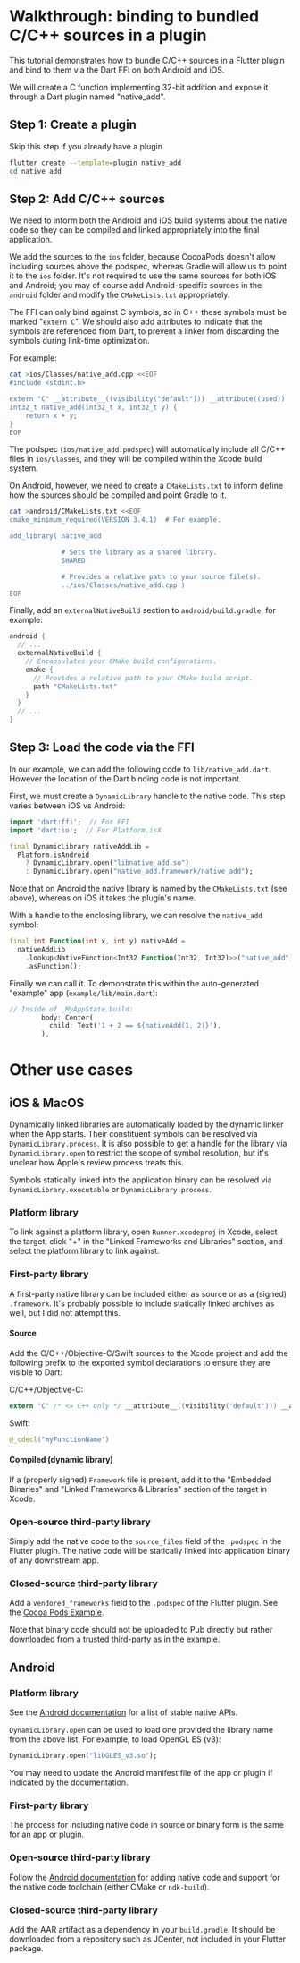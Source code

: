 # Walkthrough: binding to bundled C/C++ sources in a plugin

This tutorial demonstrates how to bundle C/C++ sources in a Flutter plugin and
bind to them via the Dart FFI on both Android and iOS.

We will create a C function implementing 32-bit addition and expose it through a
Dart plugin named "native_add".

## Step 1: Create a plugin

Skip this step if you already have a plugin.

```bash
flutter create --template=plugin native_add
cd native_add
```

## Step 2: Add C/C++ sources

We need to inform both the Android and iOS build systems about the native code
so they can be compiled and linked appropriately into the final application.

We add the sources to the `ios` folder, because CocoaPods doesn't allow
including sources above the podspec, whereas Gradle will allow us to point it to
the `ios` folder. It's not required to use the same sources for both iOS and
Android; you may of course add Android-specific sources in the `android` folder
and modify the `CMakeLists.txt` appropriately.

The FFI can only bind against C symbols, so in C++ these symbols must be marked
"`extern C`". We should also add attributes to indicate that the symbols are
referenced from Dart, to prevent a linker from discarding the symbols during
link-time optimization.

For example:
```bash
cat >ios/Classes/native_add.cpp <<EOF
#include <stdint.h>

extern "C" __attribute__((visibility("default"))) __attribute((used))
int32_t native_add(int32_t x, int32_t y) {
    return x + y;
}
EOF
```

The podspec (`ios/native_add.podspec`) will automatically include all C/C++
files in `ios/Classes`, and they will be compiled within the Xcode build system.

On Android, however, we need to create a `CMakeLists.txt` to inform define how
the sources should be compiled and point Gradle to it.

```bash
cat >android/CMakeLists.txt <<EOF
cmake_minimum_required(VERSION 3.4.1)  # For example.

add_library( native_add

             # Sets the library as a shared library.
             SHARED

             # Provides a relative path to your source file(s).
             ../ios/Classes/native_add.cpp )
EOF
```

Finally, add an `externalNativeBuild` section to `android/build.gradle`, for
example:
```groovy
android {
  // ...
  externalNativeBuild {
    // Encapsulates your CMake build configurations.
    cmake {
      // Provides a relative path to your CMake build script.
      path "CMakeLists.txt"
    }
  }
  // ...
}
```

## Step 3: Load the code via the FFI

In our example, we can add the following code to `lib/native_add.dart`.
However the location of the Dart binding code is not important.

First, we must create a `DynamicLibrary` handle to the native code. This step
varies between iOS vs Android:

```dart
import 'dart:ffi';  // For FFI
import 'dart:io';  // For Platform.isX

final DynamicLibrary nativeAddLib =
  Platform.isAndroid
    ? DynamicLibrary.open("libnative_add.so")
    : DynamicLibrary.open("native_add.framework/native_add");
```

Note that on Android the native library is named by the `CMakeLists.txt` (see
above), whereas on iOS it takes the plugin's name.

With a handle to the enclosing library, we can resolve the `native_add` symbol:

```dart
final int Function(int x, int y) nativeAdd =
  nativeAddLib
    .lookup<NativeFunction<Int32 Function(Int32, Int32)>>("native_add")
    .asFunction();
```

Finally we can call it. To demonstrate this within the auto-generated "example"
app (`example/lib/main.dart`):

```dart
// Inside of _MyAppState.build:
        body: Center(
          child: Text('1 + 2 == ${nativeAdd(1, 2)}'),
        ),
```

# Other use cases

## iOS & MacOS

Dynamically linked libraries are automatically loaded by the dynamic linker when the App starts. Their constituent symbols can be resolved via `DynamicLibrary.process`.
It is also possible to get a handle for the library via `DynamicLibrary.open` to restrict the scope of symbol resolution, but it's unclear how Apple's review process treats this.

Symbols statically linked into the application binary can be resolved via `DynamicLibrary.executable` or `DynamicLibrary.process`.

### Platform library

To link against a platform library, open `Runner.xcodeproj` in Xcode, select the target, click "+" in the "Linked Frameworks and Libraries" section, and select the platform library to link against.

### First-party library

A first-party native library can be included either as source or as a (signed) `.framework`. It's probably possible to include statically linked archives as well, but I did not attempt this.

#### Source

Add the C/C++/Objective-C/Swift sources to the Xcode project and add the following prefix to the exported symbol declarations to ensure they are visible to Dart:

C/C++/Objective-C:
```c
extern "C" /* <= C++ only */ __attribute__((visibility("default"))) __attribute((used))
```

Swift:
```swift
@_cdecl("myFunctionName")
```

#### Compiled (dynamic library)

If a (properly signed) `Framework` file is present, add it to the "Embedded Binaries" and "Linked Frameworks & Libraries" section of the target in Xcode.

### Open-source third-party library

Simply add the native code to the `source_files` field of the `.podspec` in the Flutter plugin.
The native code will be statically linked into application binary of any downstream app.

### Closed-source third-party library

Add a `vendored_frameworks` field to the `.podspec` of the Flutter plugin. See the [Cocoa Pods Example](https://github.com/CocoaPods/CocoaPods/blob/master/examples/Vendored%20Framework%20Example/Example%20Pods/VendoredFrameworkExample.podspec).

Note that binary code should not be uploaded to Pub directly but rather downloaded from a trusted third-party as in the example.

## Android

### Platform library

See the [Android documentation](https://developer.android.com/ndk/guides/stable_apis) for a list of stable native APIs.

`DynamicLibrary.open` can be used to load one provided the library name from the above list. For example, to load OpenGL ES (v3):

```dart
DynamicLibrary.open("libGLES_v3.so");
```

You may need to update the Android manifest file of the app or plugin if indicated by the documentation.

### First-party library

The process for including native code in source or binary form is the same for an app or plugin.

### Open-source third-party library

Follow the [Android documentation](https://developer.android.com/studio/projects/add-native-code) for adding native code and support for the native code toolchain (either CMake or `ndk-build`).

### Closed-source third-party library

Add the AAR artifact as a dependency in your `build.gradle`.
It should be downloaded from a repository such as JCenter, not included in your Flutter package.